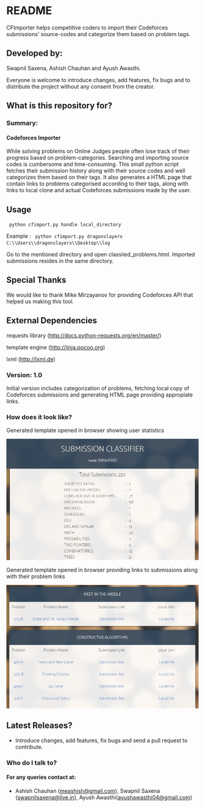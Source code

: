 # README #
CFImporter helps competitive coders to import their Codeforces submissions' source-codes and categorize them based on problem tags.

## Developed by:
Swapnil Saxena, Ashish Chauhan and Ayush Awasthi. 

Everyone is welcome to introduce changes, add features, fix bugs and to distribute the project without any consent from the creator.  

## What is this repository for?

### Summary: 

#### Codeforces Importer

While solving problems on Online Judges people often lose track of their progress based on problem-categories.
Searching and importing source codes is cumbersome and time-consuming.
This small python script fetches their submission history along with their source codes and well categorizes them based on their tags. 
It also generates a HTML page that contain links to problems categorised according to their tags, along with links to local clone and actual Codeforces submissions made by the user.

## Usage  

<code> python cfimport.py handle local_directory </code> 

Example : <code> python cfimport.py dragonslayerx C:\\\\Users\\\\dragonslayerx\\\\Desktop\\\\log </code>

Go to the mentioned directory and open classiied_problems.html. Imported submissions resides in the same directory.

## Special Thanks

We would like to thank Mike Mirzayanov for providing Codeforces API that helped us making this tool.

## External Dependencies

requests library (http://docs.python-requests.org/en/master/)

template engine (http://jinja.pocoo.org)

lxml (http://lxml.de)
 
### Version:  1.0

Initial version includes categorization of problems, fetching local copy of Codeforces submissions and generating HTML page providing appropiate links.

### How does it look like? ###

Generated template opened in browser showing user statistics

![Alt text](/./screenshots/screenshot1.PNG?raw=true "ScreenShot1")
 
Generated template opened in browser providing links to submissions along with their problem links

![Alt text](/./screenshots/screenshot2.PNG?raw=true "ScreenShot2")

## Latest Releases?  

* Introduce changes, add features, fix bugs and send a pull request to contribute. 

### Who do I talk to?
#### For any queries contact at:

* Ashish Chauhan (meashish@gmail.com), Swapnil Saxena (swapnilsaxena@live.in), Ayush Awasthi(ayushawasthi04@gmail.com)
